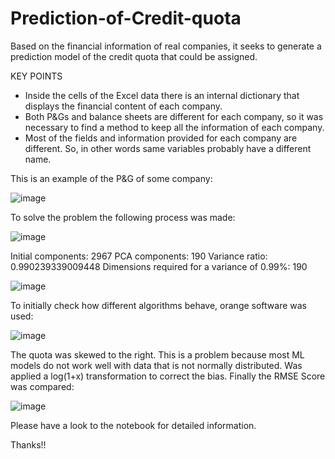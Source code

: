 # Prediction-of-Credit-quota
Based on the financial information of real companies, it seeks to generate a prediction model of the credit quota that could be assigned.

KEY POINTS
* Inside the cells of the Excel data there is an internal dictionary that displays the financial content of each company.
* Both P&Gs and balance sheets are different for each company, so it was necessary to find a method to keep all the information of each company.
* Most of the fields and information provided for each company are different. So, in other words same variables probably have a different name.

This is an example of the P&G of some company:

![image](https://github.com/engalejandrovargas/Prediction-of-Credit-quota/assets/77429377/30e3cf2d-2043-4b19-a9f8-38a0d3e6a250)

To solve the problem the following process was made:

![image](https://github.com/engalejandrovargas/Prediction-of-Credit-quota/assets/77429377/f3b79c54-cb13-4bc1-80ee-2c1413369be3)

Initial components: 2967 
PCA components: 190
Variance ratio: 0.990239339009448
Dimensions required for a variance of 0.99%: 190

![image](https://github.com/engalejandrovargas/Prediction-of-Credit-quota/assets/77429377/f9fbc919-74a7-4e36-b601-7f7cbd28eef1)

To initially check how different algorithms behave, orange software was used:

![image](https://github.com/engalejandrovargas/Prediction-of-Credit-quota/assets/77429377/4ccbe546-59b6-479b-baf9-b23758ff2a0c)

The quota was skewed to the right. This is a problem because most ML models do not work well with data that is not normally distributed. Was applied a log(1+x) transformation to correct the bias.
Finally the RMSE Score was compared:

![image](https://github.com/engalejandrovargas/Prediction-of-Credit-quota/assets/77429377/bde3634f-948b-496c-aa19-d44343f2a9b4)

Please have a look to the notebook for detailed information.

Thanks!!











